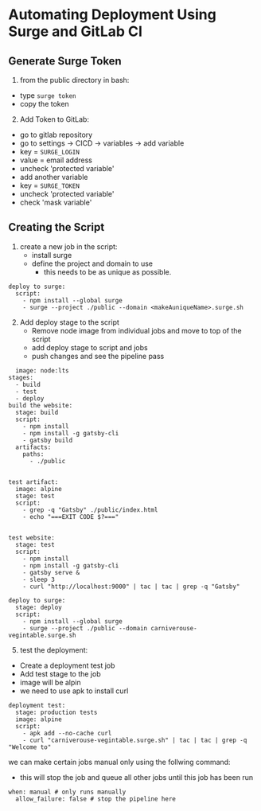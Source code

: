 # Automating Deployment Using Surge and GitLab CI

## Generate Surge Token

1. from the public directory in bash:
  - type `surge token`
  - copy the token

2. Add Token to GitLab:  
  - go to gitlab repository
  - go to settings -> CICD -> variables -> add variable
  - key = `SURGE_LOGIN`
  - value = email address
  - uncheck 'protected variable'
  - add another variable
  - key = `SURGE_TOKEN`
  - uncheck 'protected variable'
  - check 'mask variable'
  
## Creating the Script

1. create a new job in the script:
   - install surge
   - define the project and domain to use 
      - this needs to be as unique as possible.
  
```
deploy to surge:
  script:
    - npm install --global surge
    - surge --project ./public --domain <makeAuniqueName>.surge.sh
```

2. Add deploy stage to the script
   - Remove node image from individual jobs and move to top of the script
   - add deploy stage to script and jobs
   - push changes and see the pipeline pass
  
```
  image: node:lts
stages:
  - build
  - test
  - deploy
build the website:
  stage: build
  script:
    - npm install
    - npm install -g gatsby-cli
    - gatsby build
  artifacts:
    paths:
      - ./public


test artifact:
  image: alpine
  stage: test
  script:
    - grep -q "Gatsby" ./public/index.html
    - echo "===EXIT CODE $?==="


test website:
  stage: test
  script:
    - npm install
    - npm install -g gatsby-cli
    - gatsby serve &
    - sleep 3
    - curl "http://localhost:9000" | tac | tac | grep -q "Gatsby"
    
deploy to surge:
  stage: deploy
  script:
    - npm install --global surge
    - surge --project ./public --domain carniverouse-vegintable.surge.sh
  ```

5. test the deployment:
  - Create a deployment test job
  - Add test stage to the job
  - image will be alpin
  - we need to use apk to install curl

```   
deployment test:
  stage: production tests
  image: alpine
  script:
    - apk add --no-cache curl
    - curl "carniverouse-vegintable.surge.sh" | tac | tac | grep -q "Welcome to"
```
we can make certain jobs manual only using the follwing command:
- this will stop the job and queue all other jobs until this job has been run

```
when: manual # only runs manually
  allow_failure: false # stop the pipeline here
```

